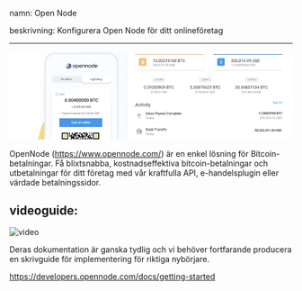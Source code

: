 namn: Open Node

beskrivning: Konfigurera Open Node för ditt onlineföretag

---

![omslag](assets/cover.png)

OpenNode (https://www.opennode.com/) är en enkel lösning för Bitcoin-betalningar. Få blixtsnabba, kostnadseffektiva bitcoin-betalningar och utbetalningar för ditt företag med vår kraftfulla API, e-handelsplugin eller värdade betalningssidor.

## videoguide:

![video](https://youtu.be/sKk1Crk8QPc)

Deras dokumentation är ganska tydlig och vi behöver fortfarande producera en skrivguide för implementering för riktiga nybörjare.

https://developers.opennode.com/docs/getting-started

